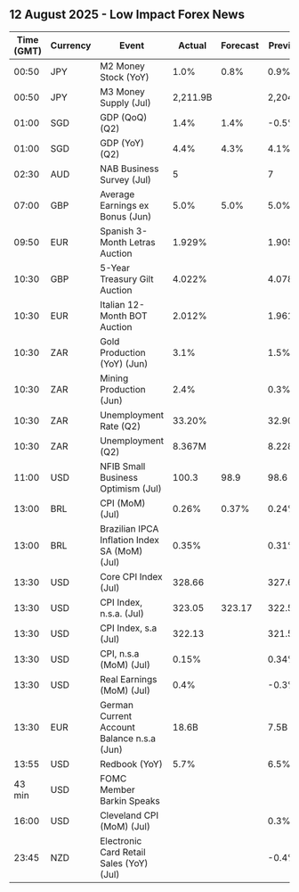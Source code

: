 ## 12 August 2025 - Low Impact Forex News

| Time (GMT) | Currency | Event | Actual | Forecast | Previous |
|------|----------|-------|--------|----------|----------|
| 00:50 | JPY | M2 Money Stock (YoY) | 1.0% | 0.8% | 0.9% |
| 00:50 | JPY | M3 Money Supply (Jul) | 2,211.9B |  | 2,204.3B |
| 01:00 | SGD | GDP (QoQ) (Q2) | 1.4% | 1.4% | -0.5% |
| 01:00 | SGD | GDP (YoY) (Q2) | 4.4% | 4.3% | 4.1% |
| 02:30 | AUD | NAB Business Survey (Jul) | 5 |  | 7 |
| 07:00 | GBP | Average Earnings ex Bonus (Jun) | 5.0% | 5.0% | 5.0% |
| 09:50 | EUR | Spanish 3-Month Letras Auction | 1.929% |  | 1.905% |
| 10:30 | GBP | 5-Year Treasury Gilt Auction | 4.022% |  | 4.078% |
| 10:30 | EUR | Italian 12-Month BOT Auction | 2.012% |  | 1.961% |
| 10:30 | ZAR | Gold Production (YoY) (Jun) | 3.1% |  | 1.5% |
| 10:30 | ZAR | Mining Production (Jun) | 2.4% |  | 0.3% |
| 10:30 | ZAR | Unemployment Rate (Q2) | 33.20% |  | 32.90% |
| 10:30 | ZAR | Unemployment (Q2) | 8.367M |  | 8.228M |
| 11:00 | USD | NFIB Small Business Optimism (Jul) | 100.3 | 98.9 | 98.6 |
| 13:00 | BRL | CPI (MoM) (Jul) | 0.26% | 0.37% | 0.24% |
| 13:00 | BRL | Brazilian IPCA Inflation Index SA (MoM) (Jul) | 0.35% |  | 0.31% |
| 13:30 | USD | Core CPI Index (Jul) | 328.66 |  | 327.60 |
| 13:30 | USD | CPI Index, n.s.a. (Jul) | 323.05 | 323.17 | 322.56 |
| 13:30 | USD | CPI Index, s.a (Jul) | 322.13 |  | 321.50 |
| 13:30 | USD | CPI, n.s.a (MoM) (Jul) | 0.15% |  | 0.34% |
| 13:30 | USD | Real Earnings (MoM) (Jul) | 0.4% |  | -0.3% |
| 13:30 | EUR | German Current Account Balance n.s.a (Jun) | 18.6B |  | 7.5B |
| 13:55 | USD | Redbook (YoY) | 5.7% |  | 6.5% |
| 43 min | USD | FOMC Member Barkin Speaks |  |  |  |
| 16:00 | USD | Cleveland CPI (MoM) (Jul) |  |  | 0.3% |
| 23:45 | NZD | Electronic Card Retail Sales (YoY) (Jul) |  |  | -0.4% |
